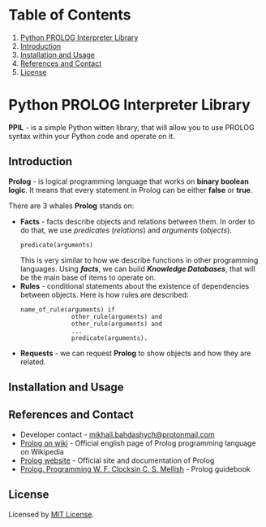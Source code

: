 # Table of Contents

1. [Python PROLOG Interpreter Library](#python-prolog-interpreter-library)
2. [Introduction](#introduction)
3. [Installation and Usage](#installation-and-usage)
4. [References and Contact](#references-and-contact)
5. [License](#license)

# Python PROLOG Interpreter Library

**PPIL** - is a simple Python witten library, that will allow you to use PROLOG syntax
within your Python code and operate on it. 

## Introduction

**Prolog** - is logical programming language that works on **binary boolean logic**. It means
that every statement in Prolog can be either **false** or **true**.

There are 3 whales **Prolog** stands on:
- **Facts** - facts describe objects and relations between them. 
    In order to do that, we use _predicates_ (_relations_) and _arguments_ (_objects_).
    ```
    predicate(arguments)
    ```
    This is very similar to how we describe functions in other programming languages.
    Using **_facts_**, we can build **_Knowledge Databases_**, that will be the main base of items to operate on.
- **Rules** - conditional statements about the existence of dependencies between objects. Here is how rules are described:
  ```
  name_of_rule(arguments) if
                other_rule(arguments) and
                other_rule(arguments) and
                ...
                predicate(arguments).
  ```
- **Requests** - we can request **Prolog** to show objects and how they are related.

## Installation and Usage

## References and Contact

- Developer contact - [mikhail.bahdashych@protonmail.com](mailto:mikhail.bahdashych@protonmail.com)
- [Prolog on wiki](https://en.wikipedia.org/wiki/Prolog) - Official english page of Prolog programming language on Wikipedia
- [Prolog website](https://www.swi-prolog.org/) - Official site and documentation of Prolog
- [Prolog. Programming W. F. Clocksin C. S. Mellish](https://www.amazon.com/Programming-Prolog-Using-ISO-Standard/dp/3540006788/ref=sr_1_1?crid=3SI3X3IWULTLU&keywords=Programming+in+Prolog&qid=1666038671&qu=eyJxc2MiOiIwLjU4IiwicXNhIjoiMC42NSIsInFzcCI6IjAuNzIifQ%3D%3D&s=books&sprefix=%2Cstripbooks-intl-ship%2C234&sr=1-1) - Prolog guidebook

## License

Licensed by [MIT License](LICENSE).
